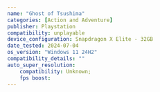 ```yaml
---
name: "Ghost of Tsushima"
categories: [Action and Adventure]
publisher: Playstation
compatibility: unplayable
device_configuration: Snapdragon X Elite - 32GB
date_tested: 2024-07-04
os_version: "Windows 11 24H2"
compatibility_details: ""
auto_super_resolution:
    compatibility: Unknown;
    fps boost: 
---
```

